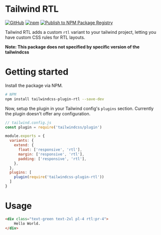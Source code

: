 # Tailwind RTL
[![GitHub](https://img.shields.io/github/license/vhidvz/tailwindcss-plugin-rtl)](https://github.com/vhidvz/tailwindcss-plugin-rtl)
[![npm](https://img.shields.io/npm/v/tailwindcss-plugin-rtl)](https://www.npmjs.com/package/tailwindcss-plugin-rtl)
[![Publish to NPM Package Registry](https://github.com/vhidvz/tailwindcss-plugin-rtl/actions/workflows/npm-ci.yml/badge.svg)](https://github.com/vhidvz/tailwindcss-plugin-rtl/actions/workflows/npm-ci.yml)

Tailwind RTL adds a custom `rtl` variant to your tailwind project,
letting you have custom CSS rules for RTL layouts.

**Note: This package does not specified by specific version of the tailwindcss**

# Getting started

Install the package via NPM.

```bash
# NPM
npm install tailwindcss-plugin-rtl --save-dev
```

Now, setup the plugin in your Tailwind config's `plugins` section.
Currently the plugin doesn't offer any configuration.

```js
// tailwind.config.js
const plugin = require('tailwindcss/plugin')

module.exports = {
  variants: {
    extend: {
      float: ['responsive', 'rtl'],
      margin: ['responsive', 'rtl'],
      padding: ['responsive', 'rtl'],
    },
  },
  plugins: [
    plugin(require('tailwindcss-plugin-rtl'))
  ]
}
```

# Usage

```html
<div class="text-green text-2xl pl-4 rtl:pr-4">
	Hello World.
</div>
```
